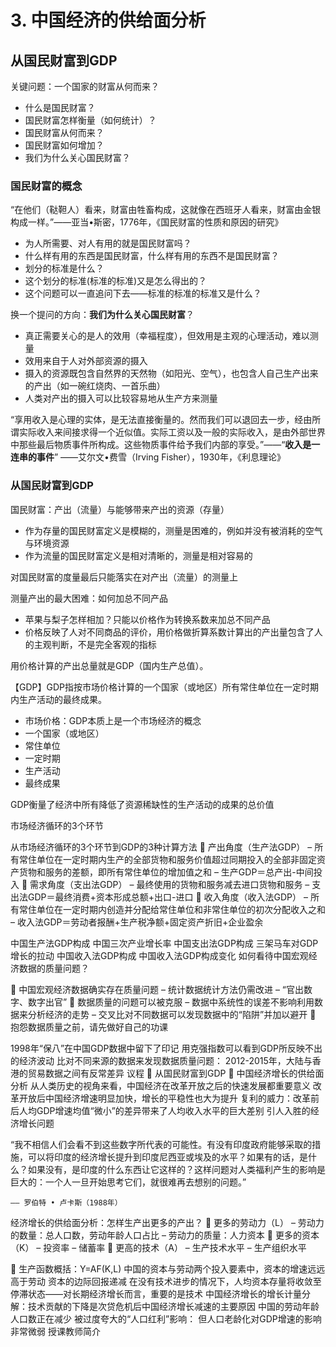 # 3. 中国经济的供给面分析


## 从国民财富到GDP

关键问题：一个国家的财富从何而来？

- 什么是国民财富？
- 国民财富怎样衡量（如何统计）？
- 国民财富从何而来？
- 国民财富如何增加？
- 我们为什么关心国民财富？

### 国民财富的概念

“在他们（鞑靼人）看来，财富由牲畜构成，这就像在西班牙人看来，财富由金银构成一样。”——亚当•斯密，1776年，《国民财富的性质和原因的研究》

- 为人所需要、对人有用的就是国民财富吗？
- 什么样有用的东西是国民财富，什么样有用的东西不是国民财富？
- 划分的标准是什么？
- 这个划分的标准(标准的标准)又是怎么得出的？
- 这个问题可以一直追问下去——标准的标准的标准又是什么？

换一个提问的方向：**我们为什么关心国民财富**？

- 真正需要关心的是人的效用（幸福程度），但效用是主观的心理活动，难以测量
- 效用来自于人对外部资源的摄入
- 摄入的资源既包含自然界的天然物（如阳光、空气），也包含人自己生产出来的产出（如一碗红烧肉、一首乐曲）
- 人类对产出的摄入可以比较容易地从生产方来测量

“享用收入是心理的实体，是无法直接衡量的。然而我们可以退回去一步，经由所谓实际收入来间接求得一个近似值。实际工资以及一般的实际收入，是由外部世界中那些最后物质事件所构成。这些物质事件给予我们内部的享受。”——“**收入是一连串的事件**” ——艾尔文•费雪（Irving Fisher），1930年，《利息理论》

### 从国民财富到GDP

国民财富：产出（流量）与能够带来产出的资源（存量）

- 作为存量的国民财富定义是模糊的，测量是困难的，例如并没有被消耗的空气与环境资源
- 作为流量的国民财富定义是相对清晰的，测量是相对容易的

对国民财富的度量最后只能落实在对产出（流量）的测量上

测量产出的最大困难：如何加总不同产品

- 苹果与梨子怎样相加？只能以价格作为转换系数来加总不同产品
- 价格反映了人对不同商品的评价，用价格做折算系数计算出的产出量包含了人的主观判断，不是完全客观的指标

用价格计算的产出总量就是GDP（国内生产总值）。

【GDP】GDP指按市场价格计算的一个国家（或地区）所有常住单位在一定时期内生产活动的最终成果。

- 市场价格：GDP本质上是一个市场经济的概念
- 一个国家（或地区）
- 常住单位
- 一定时期
- 生产活动
- 最终成果

GDP衡量了经济中所有降低了资源稀缺性的生产活动的成果的总价值

市场经济循环的3个环节

从市场经济循环的3个环节到GDP的3种计算方法
	产出角度（生产法GDP）
–	所有常住单位在一定时期内生产的全部货物和服务价值超过同期投入的全部非固定资产货物和服务的差额，即所有常住单位的增加值之和
–	生产GDP＝总产出-中间投入
	需求角度（支出法GDP）
–	最终使用的货物和服务减去进口货物和服务
–	支出法GDP＝最终消费+资本形成总额+出口-进口
	收入角度（收入法GDP）
–	所有常住单位在一定时期内创造并分配给常住单位和非常住单位的初次分配收入之和
–	收入法GDP＝劳动者报酬+生产税净额+固定资产折旧+企业盈余

中国生产法GDP构成
中国三次产业增长率
中国支出法GDP构成
三架马车对GDP增长的拉动
中国收入法GDP构成
中国收入法GDP构成变化
如何看待中国宏观经济数据的质量问题？

	中国宏观经济数据确实存在质量问题
–	统计数据统计方法仍需改进
–	“官出数字、数字出官”
	数据质量的问题可以被克服
–	数据中系统性的误差不影响利用数据来分析经济的走势
–	交叉比对不同数据可以发现数据中的“陷阱”并加以避开
	抱怨数据质量之前，请先做好自己的功课

1998年“保八”在中国GDP数据中留下了印记
用克强指数可以看到GDP所反映不出的经济波动
比对不同来源的数据来发现数据质量问题：
2012-2015年，大陆与香港的贸易数据之间有反常差异
议程
	从国民财富到GDP
	中国经济增长的供给面分析
从人类历史的视角来看，中国经济在改革开放之后的快速发展都重要意义
改革开放后中国经济增速明显加快，增长的平稳性也大为提升
复利的威力：改革前后人均GDP增速均值“微小”的差异带来了人均收入水平的巨大差别
引人入胜的经济增长问题

“我不相信人们会看不到这些数字所代表的可能性。有没有印度政府能够采取的措施，可以将印度的经济增长提升到印度尼西亚或埃及的水平？如果有的话，是什么？如果没有，是印度的什么东西让它这样的？这样问题对人类福利产生的影响是巨大的：一个人一旦开始思考它们，就很难再去想别的问题。”

	—— 罗伯特 • 卢卡斯（1988年）
经济增长的供给面分析：怎样生产出更多的产出？
	更多的劳动力（L）
–	劳动力的数量：总人口数，劳动年龄人口占比
–	劳动力的质量：人力资本
	更多的资本（K）
–	投资率
–	储蓄率
	更高的技术（A）
–	生产技术水平
–	生产组织水平

	生产函数概括：Y=AF(K,L)
中国的资本与劳动两个投入要素中，资本的增速远远高于劳动
资本的边际回报递减
在没有技术进步的情况下，人均资本存量将收敛至停滞状态——对长期经济增长而言，重要的是技术
中国经济增长的增长计量分解：技术贡献的下降是次贷危机后中国经济增长减速的主要原因
中国的劳动年龄人口数正在减少
被过度夸大的“人口红利”影响：
但人口老龄化对GDP增速的影响非常微弱
授课教师简介
